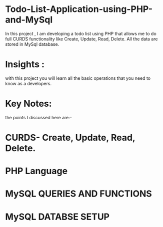 # Todo-List-Application-using-PHP-and-MySql
In this project , I am developing a todo list using PHP that allows me to do full CURDS functionality like Create, Update, Read, Delete.
All the data are stored in MySql database.
# Insights :
 with this project you will learn all the basic operations that you need to know as a developers. 
 # Key Notes: 
  the points I discussed here are:-
 # CURDS- Create, Update, Read, Delete.
 # PHP Language
 # MySQL QUERIES AND FUNCTIONS
 # MySQL DATABSE SETUP
